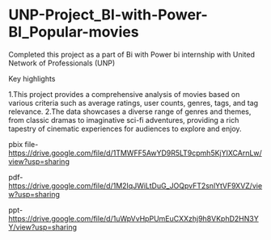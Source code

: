 # UNP-Project_BI-with-Power-BI_Popular-movies

Completed this project as a part of Bi with Power bi internship with United Network of Professionals (UNP)

Key highlights

1.This project provides a comprehensive analysis of movies based on
various criteria such as average ratings, user counts, genres, tags, and
tag relevance.
2.The data showcases
a diverse range of genres and themes, from classic dramas to
imaginative sci-fi adventures, providing a rich tapestry of cinematic
experiences for audiences to explore and enjoy.

 pbix file- https://drive.google.com/file/d/1TMWFF5AwYD9R5LT9cpmh5KjYIXCArnLw/view?usp=sharing
 
 pdf- https://drive.google.com/file/d/1M2IqJWiLtDuG_JOQpvFT2snlYtVF9XVZ/view?usp=sharing
 
 ppt- https://drive.google.com/file/d/1uWpVvHpPUmEuCXXzhj9h8VKphD2HN3YY/view?usp=sharing
